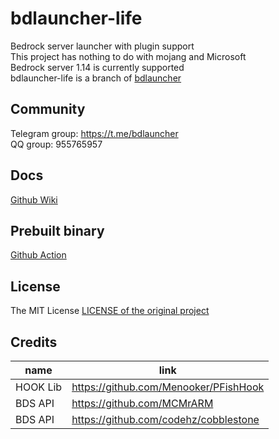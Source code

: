 # bdlauncher-life

Bedrock server launcher with plugin support  
This project has nothing to do with mojang and Microsoft  
Bedrock server 1.14 is currently supported  
bdlauncher-life is a branch of [bdlauncher](https://github.com/BDLDev/bdlauncher)

## Community

Telegram group: https://t.me/bdlauncher  
QQ group: 955765957  

## Docs

[Github Wiki](https://github.com/thirteenc13/bdlauncher/wiki)

## Prebuilt binary

[Github Action](https://github.com/thirteenc13/bdlauncher/actions)

## License

The MIT License
[LICENSE of the original project](LICENSE_origin)

## Credits
| name | link |
|  ----|----  |
| HOOK Lib | https://github.com/Menooker/PFishHook |
| BDS API | https://github.com/MCMrARM |
| BDS API | https://github.com/codehz/cobblestone  |
